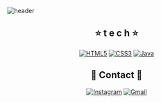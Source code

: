 <!--
**j2seon/j2seon** is a ✨ _special_ ✨ repository because its `README.md` (this file) appears on your GitHub profile.
Here are some ideas to get you started:

- 🔭 I’m currently working on ...
- 🌱 I’m currently learning ...
- 👯 I’m looking to collaborate on ...
- 🤔 I’m looking for help with ...
- 💬 Ask me about ...
- 📫 How to reach me: ...
- 😄 Pronouns: ...
- ⚡ Fun fact: ...
-->

![header](https://capsule-render.vercel.app/api?type=waving&color=auto&height=300&section=header&text=JinSeon's%20Code🌱&fontSize=70)

<div align=center>

  
  
  ##  :star: t e c h :star:
  
  
  
[![HTML5](https://img.shields.io/badge/HTML5-E34F26?style=flat-square&logo=HTML5&logoColor=white)](https:)  [![CSS3](https://img.shields.io/badge/CSS3-1572B6?style=flat-square&logo=CSS3&logoColor=white)](https:)  [![Java](https://img.shields.io/badge/Java-007396?style=flat-square&logo=Java&logoColor=white)](https:) 
  
  
  
  
  
  
  
  ## :crescent_moon: Contact :crescent_moon:
  
[![Instagram](https://img.shields.io/badge/Instagram-E4405F?style=flat-square&logo=Instagram&logoColor=white)](https:)
[![Gmail](https://img.shields.io/badge/Gmail-EA4335?style=flat-square&logo=Gmail&logoColor=white)](https:ddj04323@gmail.com)
